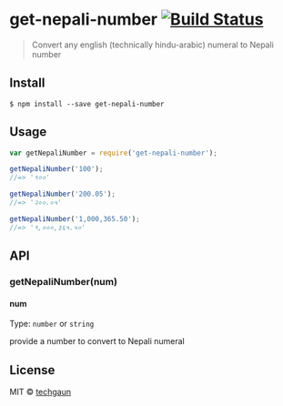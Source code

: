 # get-nepali-number [![Build Status](https://travis-ci.org/techgaun/get-nepali-number.svg?branch=master)](https://travis-ci.org/techgaun/get-nepali-number)

> Convert any english (technically hindu-arabic) numeral to Nepali number


## Install

```
$ npm install --save get-nepali-number
```


## Usage

```js
var getNepaliNumber = require('get-nepali-number');

getNepaliNumber('100');
//=> '१००'

getNepaliNumber('200.05');
//=> '२००.०५'

getNepaliNumber('1,000,365.50');
//=> '१,०००,३६५.५०'
```


## API

### getNepaliNumber(num)

#### num

Type: `number` or `string`

provide a number to convert to Nepali numeral

## License

MIT © [techgaun](http://samar.techgaun.com)
